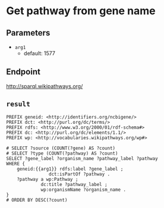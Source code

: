 # Get pathway from gene name

## Parameters
* `arg1`
  * default: 1577

## Endpoint
http://sparql.wikipathways.org/

## `result`

```sparql
PREFIX geneid: <http://identifiers.org/ncbigene/>
PREFIX dct: <http://purl.org/dc/terms/>
PREFIX rdfs: <http://www.w3.org/2000/01/rdf-schema#>
PREFIX dc: <http://purl.org/dc/elements/1.1/>
PREFIX wp: <http://vocabularies.wikipathways.org/wp#>

# SELECT ?source (COUNT(?gene) AS ?count)
# SELECT ?type (COUNT(?pathway) AS ?count)
SELECT ?gene_label ?organism_name ?pathway_label ?pathway
WHERE {
    geneid:{{arg1}} rdfs:label ?gene_label ;
                dct:isPartOf ?pathway .
    ?pathway a wp:Pathway ;
             dc:title ?pathway_label ;
             wp:organismName ?organism_name .
}
# ORDER BY DESC(?count)


```
